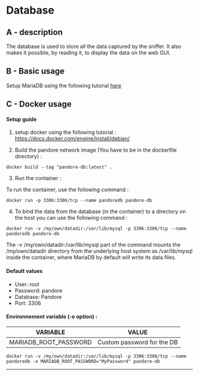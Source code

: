 # Database

## A - description

The database is used to store all the data captured by the sniffer. It also makes it possible, by reading it, to display the data on the web GUI.

## B - Basic usage

Setup MariaDB using the following tutorial [here](https://www.digitalocean.com/community/tutorials/how-to-install-mariadb-on-ubuntu-20-04-quickstart-fr)

## C - Docker usage

#### Setup guide

1) setup docker using the following tutorial :
https://docs.docker.com/engine/install/debian/

2) Build the pandore network image (You have to be in the dockerfile directory) :
```
docker build --tag "pandore-db:latest" .
```

3) Run the container :

To run the container, use the following command :
```
docker run -p 3306:3306/tcp --name pandoredb pandore-db
```

4) To bind the data from the database (in the container) to a directory on the host you can use the following command :

```
docker run -v /my/own/datadir:/var/lib/mysql -p 3306:3306/tcp --name pandoredb pandore-db
```

The -v /my/own/datadir:/var/lib/mysql part of the command mounts the /my/own/datadir directory from the underlying host system as /var/lib/mysql inside the container, where MariaDB by default will write its data files.

#### Default values

- User: root
- Password: pandore
- Database: Pandore
- Port: 3306

#### Environnement variable (-e option) :

| VARIABLE| VALUE|
| ------ | ------ |
| MARIADB_ROOT_PASSWORD | Custom password for the DB


```
docker run -v /my/own/datadir:/var/lib/mysql -p 3306:3306/tcp --name pandoredb -e MARIADB_ROOT_PASSWORD="MyPassword" pandore-db
```
---------------------------------------
